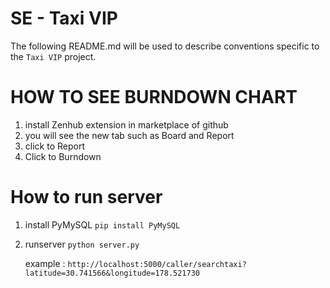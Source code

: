 # SE - Taxi VIP

The following README.md will be used to describe conventions specific to the `Taxi VIP` project.

# HOW TO SEE BURNDOWN CHART
1. install Zenhub extension in marketplace of github
2. you will see the new tab such as Board and Report
3. click to Report 
4. Click to Burndown

# How to run server
1. install PyMySQL `pip install PyMySQL`
2. runserver `python server.py` 

   example : `http://localhost:5000/caller/searchtaxi?latitude=30.741566&longitude=178.521730`
